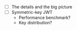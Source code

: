 - [ ] The details and the big picture
- [ ] Symmetric-key JWT
    - Performance benchmark?
    - Key distribution?
